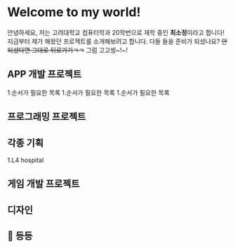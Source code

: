 # Welcome to my world!
안녕하세요, 저는 고려대학교 컴퓨터학과 20학번으로 재학 중인 **최소정**이라고 합니다!
지금부터 제가 해왔던 프로젝트를 소개해보려고 합니다.
다들 들을 준비가 되셨나요?
~~안되셨다면 그대로 뒤로가기ㄱㄱ~~
그럼 고고씽~!~!

## APP 개발 프로젝트
1.순서가 필요한 목록
	1.순서가 필요한 목록
    1.순서가 필요한 목록
## 프로그래밍 프로젝트
## 각종 기획
  1.L4 hospital
## 게임 개발 프로젝트
## 디자인
## :guitar: 등등
